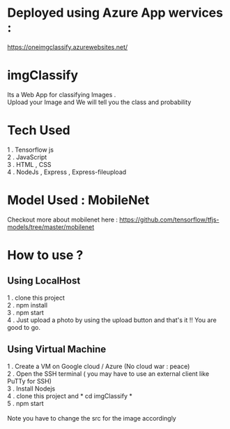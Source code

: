# Deployed using Azure App wervices :
https://oneimgclassify.azurewebsites.net/

# imgClassify
Its a Web App for classifying Images . <br>
Upload your Image and We will tell you the class and probability 
# Tech Used
1 . Tensorflow js<br>
2 . JavaScript<br>
3 . HTML , CSS<br>
4 . NodeJs , Express , Express-fileupload <br>
# Model Used : MobileNet
Checkout more about mobilenet here :  https://github.com/tensorflow/tfjs-models/tree/master/mobilenet
# How to use ?
## Using LocalHost <br>
1 . clone this project <br>
2 . npm install<br>
3 . npm start<br>
4 . Just upload a photo by using the upload button and that's it !! You are good to go.<br>
## Using Virtual Machine <br>
1 . Create a VM on Google cloud / Azure  (No cloud war : peace) <br> 
2 . Open the SSH terminal ( you may have to use an external client like PuTTy for SSH)<br>
3 . Install Nodejs <br>
4 . clone this project  and * cd imgClassify * <br>
5 . npm start
<br><br>
Note you have to change the src for the image accordingly 
